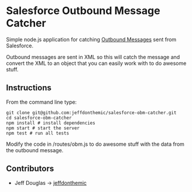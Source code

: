 # Salesforce Outbound Message Catcher

Simple node.js application for catching [Outbound Messages](https://developer.salesforce.com/page/Outbound_Messaging) sent from Salesforce.

Outbound messages are sent in XML so this will catch the message and convert the XML to an object that you can easily work with to do awesome stuff.

## Instructions

From the command line type:

```
git clone git@github.com:jeffdonthemic/salesforce-obm-catcher.git
cd salesforce-obm-catcher
npm install # install dependencies
npm start # start the server
npm test # run all tests
```

Modify the code in /routes/obm.js to do awesome stuff with the data from the outbound message.

## Contributors
* Jeff Douglas -> [jeffdonthemic](https://github.com/jeffdonthemic)
